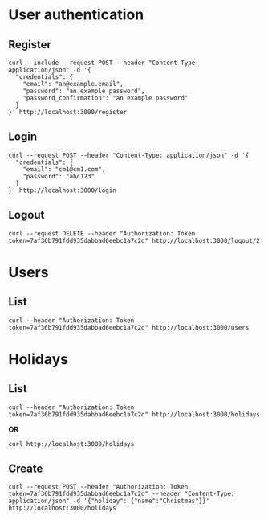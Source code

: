 
# User authentication

## Register

```
curl --include --request POST --header "Content-Type: application/json" -d '{
  "credentials": {
    "email": "an@example.email",
    "password": "an example password",
    "password_confirmation": "an example password"
  }
}' http://localhost:3000/register
```

## Login

```
curl --request POST --header "Content-Type: application/json" -d '{
  "credentials": {
    "email": "cm1@cm1.com",
    "password": "abc123"
  }
}' http://localhost:3000/login
```

## Logout

```
curl --request DELETE --header "Authorization: Token token=7af36b791fdd935dabbad6eebc1a7c2d" http://localhost:3000/logout/2
```

# Users

## List

```
curl --header "Authorization: Token token=7af36b791fdd935dabbad6eebc1a7c2d" http://localhost:3000/users
```

# Holidays

## List

```
curl --header "Authorization: Token token=7af36b791fdd935dabbad6eebc1a7c2d" http://localhost:3000/holidays
```

**OR**

```
curl http://localhost:3000/holidays
```

## Create

```
curl --request POST --header "Authorization: Token token=7af36b791fdd935dabbad6eebc1a7c2d" --header "Content-Type: application/json" -d '{"holiday": {"name":"Christmas"}}' http://localhost:3000/holidays
```
